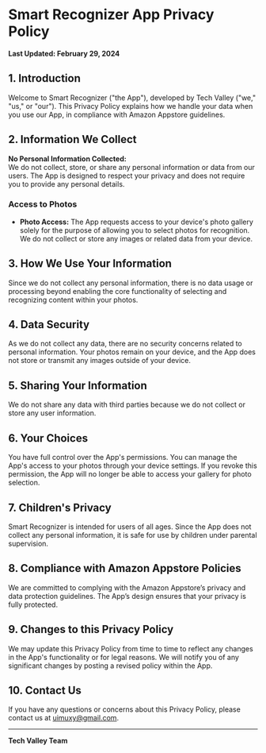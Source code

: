 # Smart Recognizer App Privacy Policy

**Last Updated: February 29, 2024**

## 1. Introduction

Welcome to Smart Recognizer ("the App"), developed by Tech Valley ("we," "us," or "our"). This Privacy Policy explains how we handle your data when you use our App, in compliance with Amazon Appstore guidelines.

## 2. Information We Collect

**No Personal Information Collected:**  
We do not collect, store, or share any personal information or data from our users. The App is designed to respect your privacy and does not require you to provide any personal details.

### Access to Photos

- **Photo Access:** The App requests access to your device's photo gallery solely for the purpose of allowing you to select photos for recognition. We do not collect or store any images or related data from your device.

## 3. How We Use Your Information

Since we do not collect any personal information, there is no data usage or processing beyond enabling the core functionality of selecting and recognizing content within your photos.

## 4. Data Security

As we do not collect any data, there are no security concerns related to personal information. Your photos remain on your device, and the App does not store or transmit any images outside of your device.

## 5. Sharing Your Information

We do not share any data with third parties because we do not collect or store any user information.

## 6. Your Choices

You have full control over the App's permissions. You can manage the App's access to your photos through your device settings. If you revoke this permission, the App will no longer be able to access your gallery for photo selection.

## 7. Children's Privacy

Smart Recognizer is intended for users of all ages. Since the App does not collect any personal information, it is safe for use by children under parental supervision.

## 8. Compliance with Amazon Appstore Policies

We are committed to complying with the Amazon Appstore’s privacy and data protection guidelines. The App’s design ensures that your privacy is fully protected.

## 9. Changes to this Privacy Policy

We may update this Privacy Policy from time to time to reflect any changes in the App's functionality or for legal reasons. We will notify you of any significant changes by posting a revised policy within the App.

## 10. Contact Us

If you have any questions or concerns about this Privacy Policy, please contact us at [uimuxy@gmail.com](mailto:uimuxy@gmail.com).

---

**Tech Valley Team**
